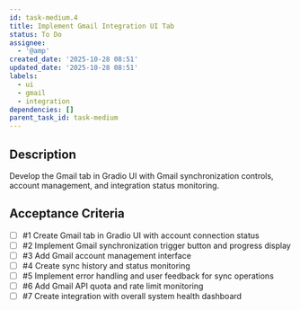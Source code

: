 ```yaml
---
id: task-medium.4
title: Implement Gmail Integration UI Tab
status: To Do
assignee:
  - '@amp'
created_date: '2025-10-28 08:51'
updated_date: '2025-10-28 08:51'
labels:
  - ui
  - gmail
  - integration
dependencies: []
parent_task_id: task-medium
---
```


## Description

<!-- SECTION:DESCRIPTION:BEGIN -->
Develop the Gmail tab in Gradio UI with Gmail synchronization controls, account management, and integration status monitoring.
<!-- SECTION:DESCRIPTION:END -->

## Acceptance Criteria
<!-- AC:BEGIN -->
- [ ] #1 Create Gmail tab in Gradio UI with account connection status
- [ ] #2 Implement Gmail synchronization trigger button and progress display
- [ ] #3 Add Gmail account management interface
- [ ] #4 Create sync history and status monitoring
- [ ] #5 Implement error handling and user feedback for sync operations
- [ ] #6 Add Gmail API quota and rate limit monitoring
- [ ] #7 Create integration with overall system health dashboard
<!-- AC:END -->
